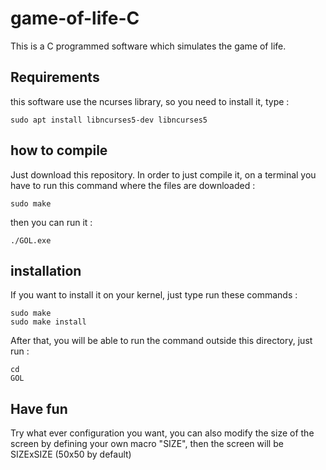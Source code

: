 # game-of-life-C
This is a C programmed software which simulates the game of life.

## Requirements
this software use the ncurses library, so you need to install it, type :
```
sudo apt install libncurses5-dev libncurses5
```

## how to compile

Just download this repository. In order to just compile it, on a terminal you have to run this command where the files are downloaded :

```
sudo make
```

then you can run it :

```
./GOL.exe
```

## installation
If you want to install it on your kernel, just type run these commands :
```
sudo make
sudo make install
```
After that, you will be able to run the command outside this directory, just run :
```
cd
GOL
```
## Have fun
Try what ever configuration you want, you can also modify the size of the screen by defining your own macro "SIZE", then the screen will be SIZExSIZE (50x50 by default)
